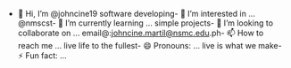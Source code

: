 - 👋 Hi, I’m @johncine19
software developing- 👀 I’m interested in ...
@nmscst- 🌱 I’m currently learning ...
simple projects- 💞️ I’m looking to collaborate on ...
email@:johncine.martil@nsmc.edu.ph- 📫 How to reach me ...
live life to the fullest- 😄 Pronouns: ...
live is what we make- ⚡ Fun fact: ...

<!---
johncine19/johncine19 is a ✨ special ✨ repository because its `README.md` (this file) appears on your GitHub profile.
You can click the Preview link to take a look at your changes.
--->
